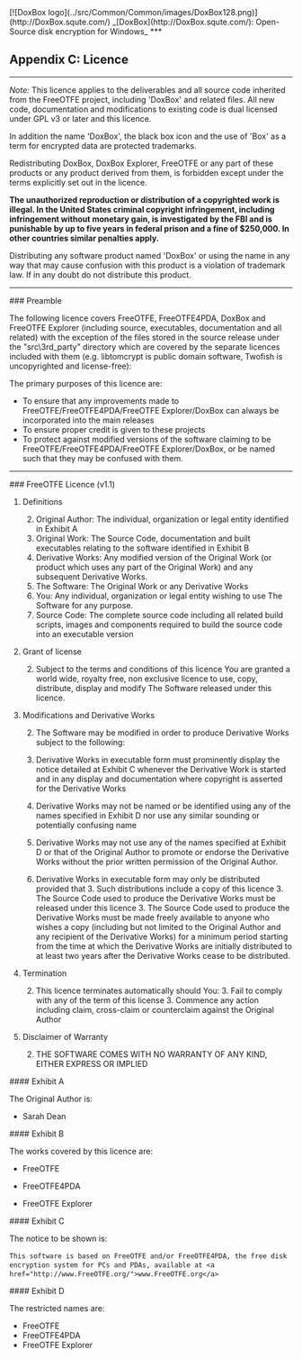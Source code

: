 

<meta content="text/html; charset=UTF-8" http-equiv="Content-Type">
<meta name="keywords" content="disk encryption, security, transparent, AES, OTFE, plausible deniability, virtual drive, Linux, MS Windows, portable, USB drive, partition">
<meta name="description" content="DoxBox: An Open-Source 'on-the-fly' transparent disk encryption program for PCs. With this software, you can create one or more &quot;virtual disks&quot; on your PC - anything written to these disks is automatically encrypted before being stored on your computers hard drive.">

<meta name="author" content="Sarah Dean">
<meta name="copyright" content="Copyright 2004, 2005, 2006, 2007, 2008 Sarah Dean">
<meta name="ROBOTS" content="ALL">

<TITLE>Appendix C: Licence</TITLE>

<LInk href="./styles_common.css" rel="stylesheet" type="text/css">



<LInk rel="shortcut icon" href="../src/Common/Common/images/DoxBox.ico" type="image/x-icon">

<SPAN CLASS="master_link">
[![DoxBox logo](../src/Common/Common/images/DoxBox128.png)](http://DoxBox.squte.com/)
</SPAN>

<SPAN CLASS="master_title">
_[DoxBox](http://DoxBox.squte.com/): Open-Source disk encryption for Windows_
</SPAN>
***
 
            

## Appendix C: Licence
* * *
*Note:* This licence applies to the deliverables and all source code inherited from the FreeOTFE project, including 'DoxBox' and related files. All new code, documentation and modifications to existing code is dual licensed under GPL v3 or later and this licence.

In addition the name 'DoxBox', the black box icon and the use of 'Box' as a term for encrypted data are protected trademarks. 

Redistributing DoxBox, DoxBox Explorer, FreeOTFE or any part of these products or any product derived from them, is forbidden except under the terms explicitly set out in the licence.

**The unauthorized reproduction or distribution of a copyrighted work is illegal. In the United States criminal copyright infringement, including infringement without monetary gain, is investigated by the FBI and is punishable by up to five years in federal prison and a fine of $250,000. In other countries similar penalties apply.**

Distributing any software product named 'DoxBox' or using the name in any way that may cause confusion with this product is a violation of trademark law.
If in any doubt do not distribute this product.

* * * 
<A NAME="level_3_heading_1">
### Preamble
</A>

The following licence covers FreeOTFE, FreeOTFE4PDA, DoxBox and FreeOTFE Explorer (including source, executables, documentation and all related) with the exception of the files stored in the source release under the "src\3rd_party" directory which are covered by the separate licences included with them (e.g. libtomcrypt is public domain software, Twofish is uncopyrighted and license-free):

The primary purposes of this licence are:

+  To ensure that any improvements made to FreeOTFE/FreeOTFE4PDA/FreeOTFE Explorer/DoxBox can always be incorporated into the main releases
+  To ensure proper credit is given to these projects
+  To protect against modified versions of the software claiming to be FreeOTFE/FreeOTFE4PDA/FreeOTFE Explorer/DoxBox, or be named such that they may be confused with them.  

* * * 
<A NAME="level_3_heading_2">
### FreeOTFE Licence (v1.1)
</A>

<DIV class="licence_list_numbering">

1. Definitions	
	
	2. Original Author: The individual, organization or legal entity identified in Exhibit A  
	2. Original Work: The Source Code, documentation and built executables relating to the software identified in Exhibit B  
	2. Derivative Works: Any modified version of the Original Work (or product which uses any part of the Original Work) and any subsequent Derivative Works.  
	2. The Software: The Original Work or any Derivative Works  
	2. You: Any individual, organization or legal entity wishing to use The Software for any purpose.  
	2. Source Code: The complete source code including all related build scripts, images and components required to build the source code into an executable version

1. Grant of license

	2. Subject to the terms and conditions of this licence You are granted a world wide, royalty free, non exclusive licence to use, copy, distribute, display and modify The Software released under this licence.

1. Modifications and Derivative Works

	2. The Software may be modified in order to produce Derivative Works subject to the following:

	2. Derivative Works in executable form must prominently display the notice detailed at Exhibit C whenever the Derivative Work is started and in any display and documentation where copyright is asserted for the Derivative Works

	2. Derivative Works may not be named or be identified using any of the names specified in Exhibit D nor use any similar sounding or potentially confusing name

	2. Derivative Works may not use any of the names specified at Exhibit D or that of the Original Author to promote or endorse the Derivative Works without the prior written permission of the Original Author.

	2. Derivative Works in executable form may only be distributed provided that
		3. Such distributions include a copy of this licence
		3. The Source Code used to produce the Derivative Works must be released under this licence
		3. The Source Code used to produce the Derivative Works must be made freely available to anyone who wishes a copy (including but not limited to the Original Author and any recipient of the  Derivative Works) for a minimum period starting from the time at which the Derivative Works are initially distributed to at least two years after the Derivative Works cease to be distributed.

1. Termination

	2. This licence terminates automatically should You:
		3. Fail to comply with any of the term of this license
		3. Commence any action including claim, cross-claim or counterclaim against the Original Author
1. Disclaimer of Warranty

	2. THE SOFTWARE COMES WITH NO WARRANTY OF ANY KIND, EITHER EXPRESS OR IMPLIED
</DIV>

<A NAME="level_4_heading_1">
#### Exhibit A
</A>

The Original Author is:

* Sarah Dean

<A NAME="level_4_heading_2">
#### Exhibit B
</A>

The works covered by this licence are:

* FreeOTFE 

* FreeOTFE4PDA 

* FreeOTFE Explorer

<A NAME="level_4_heading_3">
#### Exhibit C
</A>

The notice to be shown is:

	This software is based on FreeOTFE and/or FreeOTFE4PDA, the free disk encryption system for PCs and PDAs, available at <a href="http://www.FreeOTFE.org/">www.FreeOTFE.org</a>

<A NAME="level_4_heading_4">
#### Exhibit D
</A>

The restricted names are:

* FreeOTFE 
* FreeOTFE4PDA
* FreeOTFE Explorer



